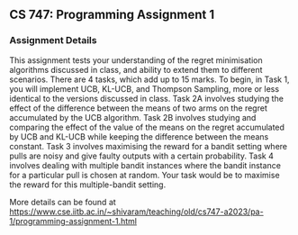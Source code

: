 ## CS 747: Programming Assignment 1
### Assignment Details 

This assignment tests your understanding of the regret minimisation algorithms discussed in class, and ability to extend them to different scenarios. There are 4 tasks, which add up to 15 marks. To begin, in Task 1, you will implement UCB, KL-UCB, and Thompson Sampling, more or less identical to the versions discussed in class. Task 2A involves studying the effect of the difference between the means of two arms on the regret accumulated by the UCB algorithm. Task 2B involves studying and comparing the effect of the value of the means on the regret accumulated by UCB and KL-UCB while keeping the difference between the means constant. Task 3 involves maximising the reward for a bandit setting where pulls are noisy and give faulty outputs with a certain probability. Task 4 involves dealing with multiple bandit instances where the bandit instance for a particular pull is chosen at random. Your task would be to maximise the reward for this multiple-bandit setting.

More details can be found at https://www.cse.iitb.ac.in/~shivaram/teaching/old/cs747-a2023/pa-1/programming-assignment-1.html

